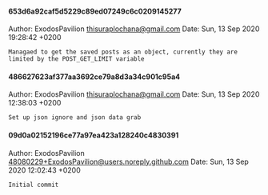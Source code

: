 #### 653d6a92caf5d5229c89ed07249c6c0209145277
Author: ExodosPavilion <thisuraplochana@gmail.com>
Date:   Sun, 13 Sep 2020 19:28:42 +0200

    Managaed to get the saved posts as an object, currently they are limited by the POST_GET_LIMIT variable

#### 486627623af377aa3692ce79a8d3a34c901c95a4
Author: ExodosPavilion <thisuraplochana@gmail.com>
Date:   Sun, 13 Sep 2020 12:38:03 +0200

	Set up json ignore and json data grab

#### 09d0a02152196ce77a97ea423a128240c4830391
Author: ExodosPavilion <48080229+ExodosPavilion@users.noreply.github.com>
Date:   Sun, 13 Sep 2020 12:02:43 +0200

	Initial commit

